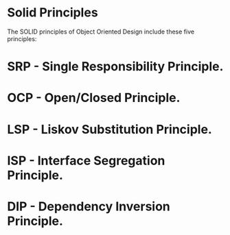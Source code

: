 # Solid Principles
The SOLID principles of Object Oriented Design include these five principles:
# SRP - Single Responsibility Principle.
# OCP - Open/Closed Principle.
# LSP - Liskov Substitution Principle.
# ISP - Interface Segregation Principle.
# DIP - Dependency Inversion Principle.
